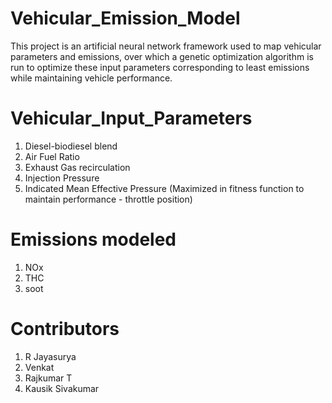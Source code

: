 # Vehicular_Emission_Model
This project is an artificial neural network framework used to map vehicular parameters and emissions, over which a genetic optimization algorithm is run to optimize these input parameters corresponding to least emissions while maintaining vehicle performance. 

# Vehicular_Input_Parameters
1) Diesel-biodiesel blend
2) Air Fuel Ratio
3) Exhaust Gas recirculation
4) Injection Pressure
5) Indicated Mean Effective Pressure (Maximized in fitness function to maintain performance - throttle position)

# Emissions modeled
1) NOx
2) THC
3) soot

# Contributors
1) R Jayasurya
2) Venkat
3) Rajkumar T
4) Kausik Sivakumar

